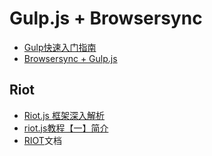 # Gulp.js + Browsersync

* [Gulp快速入门指南](https://www.gulpjs.com.cn/docs/getting-started/quick-start/)
* [Browsersync + Gulp.js](http://www.browsersync.cn/docs/gulp/)

## Riot
* [Riot.js 框架深入解析](http://eux.baidu.com/blog/fe/riot-js-%E6%A1%86%E6%9E%B6%E6%B7%B1%E5%85%A5%E8%A7%A3%E6%9E%90)
* [riot.js教程【一】简介](https://cloud.tencent.com/developer/article/1019472)
* [RIOT](https://riot.js.org/documentation/)文档